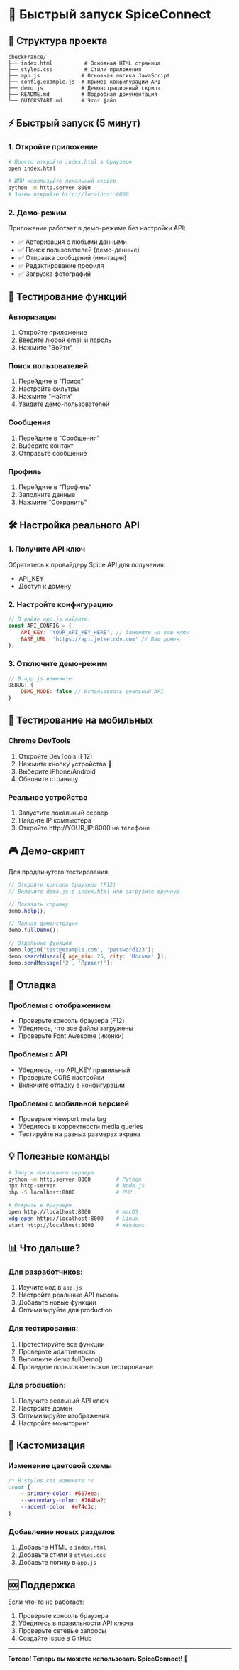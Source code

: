 # 🚀 Быстрый запуск SpiceConnect

## 📁 Структура проекта

```
checkFrance/
├── index.html          # Основная HTML страница
├── styles.css          # Стили приложения
├── app.js             # Основная логика JavaScript
├── config.example.js  # Пример конфигурации API
├── demo.js            # Демонстрационный скрипт
├── README.md          # Подробная документация
└── QUICKSTART.md      # Этот файл
```

## ⚡ Быстрый запуск (5 минут)

### 1. Откройте приложение
```bash
# Просто откройте index.html в браузере
open index.html

# ИЛИ используйте локальный сервер
python -m http.server 8000
# Затем откройте http://localhost:8000
```

### 2. Демо-режим
Приложение работает в демо-режиме без настройки API:
- ✅ Авторизация с любыми данными
- ✅ Поиск пользователей (демо-данные)
- ✅ Отправка сообщений (имитация)
- ✅ Редактирование профиля
- ✅ Загрузка фотографий

## 🎯 Тестирование функций

### Авторизация
1. Откройте приложение
2. Введите любой email и пароль
3. Нажмите "Войти"

### Поиск пользователей
1. Перейдите в "Поиск"
2. Настройте фильтры
3. Нажмите "Найти"
4. Увидите демо-пользователей

### Сообщения
1. Перейдите в "Сообщения"
2. Выберите контакт
3. Отправьте сообщение

### Профиль
1. Перейдите в "Профиль"
2. Заполните данные
3. Нажмите "Сохранить"

## 🛠 Настройка реального API

### 1. Получите API ключ
Обратитесь к провайдеру Spice API для получения:
- API_KEY
- Доступ к домену

### 2. Настройте конфигурацию
```javascript
// В файле app.js найдите:
const API_CONFIG = {
    API_KEY: 'YOUR_API_KEY_HERE', // Замените на ваш ключ
    BASE_URL: 'https://api.jetsetrdv.com' // Ваш домен
};
```

### 3. Отключите демо-режим
```javascript
// В app.js измените:
DEBUG: {
    DEMO_MODE: false // Использовать реальный API
}
```

## 📱 Тестирование на мобильных

### Chrome DevTools
1. Откройте DevTools (F12)
2. Нажмите кнопку устройства 📱
3. Выберите iPhone/Android
4. Обновите страницу

### Реальное устройство
1. Запустите локальный сервер
2. Найдите IP компьютера
3. Откройте http://YOUR_IP:8000 на телефоне

## 🎮 Демо-скрипт

Для продвинутого тестирования:

```javascript
// Откройте консоль браузера (F12)
// Включите demo.js в index.html или загрузите вручную

// Показать справку
demo.help();

// Полная демонстрация
demo.fullDemo();

// Отдельные функции
demo.login('test@example.com', 'password123');
demo.searchUsers({ age_min: 25, city: 'Москва' });
demo.sendMessage('2', 'Привет!');
```

## 🔧 Отладка

### Проблемы с отображением
- Проверьте консоль браузера (F12)
- Убедитесь, что все файлы загружены
- Проверьте Font Awesome (иконки)

### Проблемы с API
- Убедитесь, что API_KEY правильный
- Проверьте CORS настройки
- Включите отладку в конфигурации

### Проблемы с мобильной версией
- Проверьте viewport meta tag
- Убедитесь в корректности media queries
- Тестируйте на разных размерах экрана

## 💡 Полезные команды

```bash
# Запуск локального сервера
python -m http.server 8000        # Python
npx http-server                   # Node.js
php -S localhost:8000             # PHP

# Открыть в браузере
open http://localhost:8000        # macOS
xdg-open http://localhost:8000    # Linux
start http://localhost:8000       # Windows
```

## 📊 Что дальше?

### Для разработчиков:
1. Изучите код в `app.js`
2. Настройте реальные API вызовы
3. Добавьте новые функции
4. Оптимизируйте для production

### Для тестирования:
1. Протестируйте все функции
2. Проверьте адаптивность
3. Выполните demo.fullDemo()
4. Проведите пользовательское тестирование

### Для production:
1. Получите реальный API ключ
2. Настройте домен
3. Оптимизируйте изображения
4. Настройте мониторинг

## 🎨 Кастомизация

### Изменение цветовой схемы
```css
/* В styles.css измените */
:root {
    --primary-color: #667eea;
    --secondary-color: #764ba2;
    --accent-color: #e74c3c;
}
```

### Добавление новых разделов
1. Добавьте HTML в `index.html`
2. Добавьте стили в `styles.css`
3. Добавьте логику в `app.js`

## 🆘 Поддержка

Если что-то не работает:
1. Проверьте консоль браузера
2. Убедитесь в правильности API ключа
3. Проверьте сетевые запросы
4. Создайте Issue в GitHub

---

**Готово! Теперь вы можете использовать SpiceConnect! 🎉** 